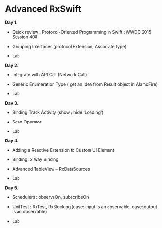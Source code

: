 ﻿


# Advanced RxSwift



**Day 1.**

- Quick review : Protocol-Oriented Programming in Swift : WWDC 2015 Session 408

- Grouping Interfaces (protocol Extension, Associate type)

- Lab

**Day 2.**

- Integrate with API Call (Network Call)

- Generic Enumeration Type ( get an idea from Result object in AlamoFire)


- Lab



**Day 3.**

- Binding Track Activity (show / hide ‘Loading’)

- Scan Operator

- Lab


**Day 4.**

- Adding a Reactive Extension to Custom UI Element

- Binding, 2 Way Binding

- Advanced TableView – RxDataSources

- Lab


**Day 5.**

- Schedulers : observeOn, subscribeOn

- UnitTest : RxTest, RxBlocking (case: input is an observable, case: output is an observable)

- Lab
